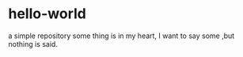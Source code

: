 # hello-world
a simple repository
some thing is in my heart, I want to say some ,but nothing is said.
